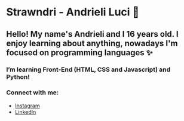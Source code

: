 # Strawndri - Andrieli Luci 🌈

## Hello! My name's Andrieli and I 16 years old. I enjoy learning about anything, nowadays I'm focused on programming languages ✨ 

### I’m learning Front-End (HTML, CSS and Javascript) and Python!

### Connect with me:
- [Instagram](https://instagram.com/andricornia)
- [LinkedIn](https://www.linkedin.com/in/andrieli-luci)




